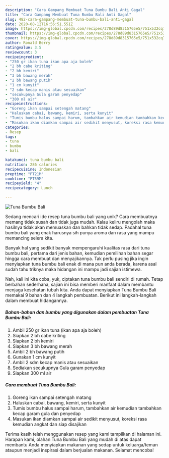 ```yaml
---
description: "Cara Gampang Membuat Tuna Bumbu Bali Anti Gagal"
title: "Cara Gampang Membuat Tuna Bumbu Bali Anti Gagal"
slug: 482-cara-gampang-membuat-tuna-bumbu-bali-anti-gagal
date: 2020-08-12T16:56:51.551Z
image: https://img-global.cpcdn.com/recipes/278d89d8315765e5/751x532cq70/tuna-bumbu-bali-foto-resep-utama.jpg
thumbnail: https://img-global.cpcdn.com/recipes/278d89d8315765e5/751x532cq70/tuna-bumbu-bali-foto-resep-utama.jpg
cover: https://img-global.cpcdn.com/recipes/278d89d8315765e5/751x532cq70/tuna-bumbu-bali-foto-resep-utama.jpg
author: Ronald Berry
ratingvalue: 3.5
reviewcount: 3
recipeingredient:
- "250 gr ikan tuna ikan apa aja boleh"
- "2 bh cabe kriting"
- "2 bh kemiri"
- "3 bh bawang merah"
- "2 bh bawang putih"
- "1 cm kunyit"
- "2 sdm kecap manis atau sesuaikan"
- "secukupnya Gula garam penyedap"
- "300 ml air"
recipeinstructions:
- "Goreng ikan sampai setengah matang"
- "Haluskan cabai, bawang, kemiri, serta kunyit"
- "Tumis bumbu halus sampai harum, tambahkan air kemudian tambahkan kecap garam gula dan penyedap"
- "Masukan ikan diamkan sampai air sedikit menyusut, koreksi rasa kemudian angkat dan siap disajikan"
categories:
- Resep
tags:
- tuna
- bumbu
- bali

katakunci: tuna bumbu bali 
nutrition: 286 calories
recipecuisine: Indonesian
preptime: "PT21M"
cooktime: "PT59M"
recipeyield: "4"
recipecategory: Lunch

---
```



![Tuna Bumbu Bali](https://img-global.cpcdn.com/recipes/278d89d8315765e5/751x532cq70/tuna-bumbu-bali-foto-resep-utama.jpg)

Sedang mencari ide resep tuna bumbu bali yang unik? Cara membuatnya memang tidak susah dan tidak juga mudah. Kalau keliru mengolah maka hasilnya tidak akan memuaskan dan bahkan tidak sedap. Padahal tuna bumbu bali yang enak harusnya sih punya aroma dan rasa yang mampu memancing selera kita.



Banyak hal yang sedikit banyak mempengaruhi kualitas rasa dari tuna bumbu bali, pertama dari jenis bahan, kemudian pemilihan bahan segar hingga cara membuat dan menyajikannya. Tak perlu pusing jika ingin menyiapkan tuna bumbu bali enak di mana pun anda berada, karena asal sudah tahu triknya maka hidangan ini mampu jadi sajian istimewa.


Nah, kali ini kita coba, yuk, ciptakan tuna bumbu bali sendiri di rumah. Tetap berbahan sederhana, sajian ini bisa memberi manfaat dalam membantu menjaga kesehatan tubuh kita. Anda dapat menyiapkan Tuna Bumbu Bali memakai 9 bahan dan 4 langkah pembuatan. Berikut ini langkah-langkah dalam membuat hidangannya.

<!--inarticleads1-->

##### Bahan-bahan dan bumbu yang digunakan dalam pembuatan Tuna Bumbu Bali:

1. Ambil 250 gr ikan tuna (ikan apa aja boleh)
1. Siapkan 2 bh cabe kriting
1. Siapkan 2 bh kemiri
1. Siapkan 3 bh bawang merah
1. Ambil 2 bh bawang putih
1. Gunakan 1 cm kunyit
1. Ambil 2 sdm kecap manis atau sesuaikan
1. Sediakan secukupnya Gula garam penyedap
1. Siapkan 300 ml air




<!--inarticleads2-->

##### Cara membuat Tuna Bumbu Bali:

1. Goreng ikan sampai setengah matang
1. Haluskan cabai, bawang, kemiri, serta kunyit
1. Tumis bumbu halus sampai harum, tambahkan air kemudian tambahkan kecap garam gula dan penyedap
1. Masukan ikan diamkan sampai air sedikit menyusut, koreksi rasa kemudian angkat dan siap disajikan




Terima kasih telah menggunakan resep yang kami tampilkan di halaman ini. Harapan kami, olahan Tuna Bumbu Bali yang mudah di atas dapat membantu Anda menyiapkan makanan yang sedap untuk keluarga/teman ataupun menjadi inspirasi dalam berjualan makanan. Selamat mencoba!
